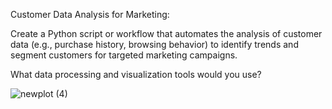 Customer Data Analysis for Marketing:

Create a Python script or workflow that automates the analysis of customer data (e.g., purchase history, browsing behavior) to identify trends and segment customers for targeted marketing campaigns.

 What data processing and visualization tools would you use? 




![newplot (4)](https://github.com/user-attachments/assets/feb511e2-1704-4b75-96d1-604e5b8586d7)



